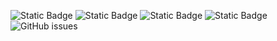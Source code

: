 ![Static Badge](https://img.shields.io/badge/blacklists-60-000000) ![Static Badge](https://img.shields.io/badge/blacklisted-2765867-cc0000) ![Static Badge](https://img.shields.io/badge/whitelisted-2242-00CC00) ![Static Badge](https://img.shields.io/badge/streaming_blacklist-28107-000000) ![GitHub issues](https://img.shields.io/github/issues/fabriziosalmi/blacklists)
